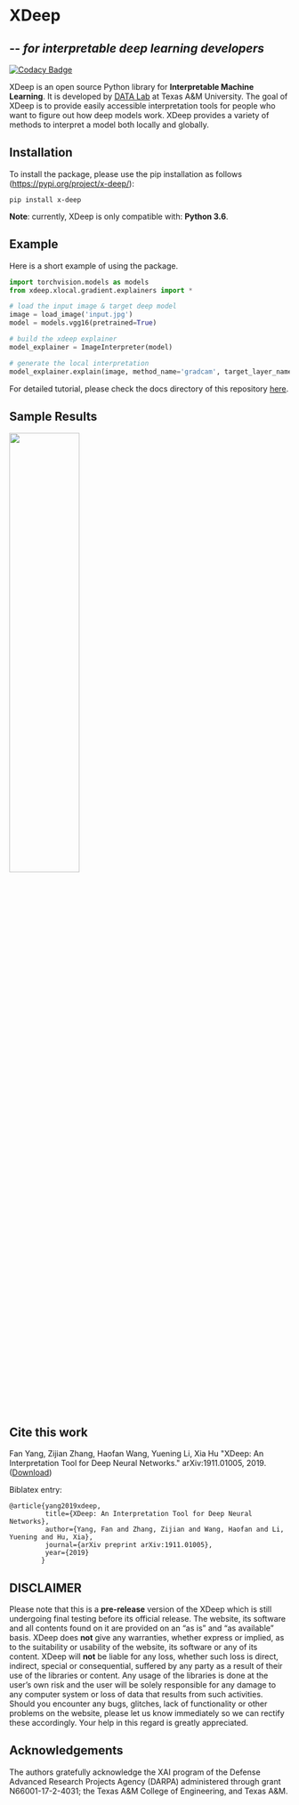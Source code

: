 # XDeep 
## -- *for interpretable deep learning developers*

[![Codacy Badge](https://api.codacy.com/project/badge/Grade/2c0aff755250450c90ba167987aaebe5)](https://www.codacy.com/manual/nacoyang/xdeep?utm_source=github.com&amp;utm_medium=referral&amp;utm_content=datamllab/xdeep&amp;utm_campaign=Badge_Grade)

XDeep is an open source Python library for **Interpretable Machine Learning**. It is developed by [DATA Lab](http://faculty.cs.tamu.edu/xiahu/index.html) at Texas A&M University. The goal of XDeep is to provide easily accessible interpretation tools for people who want to figure out how deep models work. XDeep provides a variety of methods to interpret a model both locally and globally.

## Installation

To install the package, please use the pip installation as follows (https://pypi.org/project/x-deep/): 

    pip install x-deep

**Note**: currently, XDeep is only compatible with: **Python 3.6**.

## Example

Here is a short example of using the package.

```python
import torchvision.models as models
from xdeep.xlocal.gradient.explainers import *

# load the input image & target deep model
image = load_image('input.jpg')
model = models.vgg16(pretrained=True)

# build the xdeep explainer
model_explainer = ImageInterpreter(model)

# generate the local interpretation
model_explainer.explain(image, method_name='gradcam', target_layer_name='features_29', viz=True) 
```

For detailed tutorial, please check the docs directory of this repository [here](https://github.com/datamllab/xdeep/tree/master/docs).

## Sample Results

<img src="https://github.com/datamllab/xdeep/tree/master/result_img" width="50%" height="45%">

## Cite this work

Fan Yang, Zijian Zhang, Haofan Wang, Yuening Li, Xia Hu "XDeep: An Interpretation Tool for Deep Neural Networks." arXiv:1911.01005, 2019. ([Download](https://arxiv.org/abs/1911.01005))

Biblatex entry:

    @article{yang2019xdeep,
             title={XDeep: An Interpretation Tool for Deep Neural Networks},
             author={Yang, Fan and Zhang, Zijian and Wang, Haofan and Li, Yuening and Hu, Xia},
             journal={arXiv preprint arXiv:1911.01005},
             year={2019}
            }

## DISCLAIMER

Please note that this is a **pre-release** version of the XDeep which is still undergoing final testing before its official release. The website, its software and all contents found on it are provided on an
“as is” and “as available” basis. XDeep does **not** give any warranties, whether express or implied, as to the suitability or usability of the website, its software or any of its content. XDeep will **not** be liable for any loss, whether such loss is direct, indirect, special or consequential, suffered by any party as a result of their use of the libraries or content. Any usage of the libraries is done at the user’s own risk and the user will be solely responsible for any damage to any computer system or loss of data that results from such activities. Should you encounter any bugs, glitches, lack of functionality or
other problems on the website, please let us know immediately so we
can rectify these accordingly. Your help in this regard is greatly appreciated. 

## Acknowledgements

The authors gratefully acknowledge the XAI program of the Defense Advanced Research Projects Agency (DARPA) administered through grant N66001-17-2-4031; the Texas A&M College of Engineering, and Texas A&M. 
